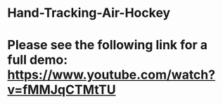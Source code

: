 # Hand-Tracking-Air-Hockey
# Please see the following link for a full demo: https://www.youtube.com/watch?v=fMMJqCTMtTU 

